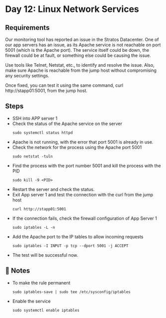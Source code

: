 # Day 12: Linux Network Services

## Requirements
Our monitoring tool has reported an issue in the Stratos Datacenter. One of our app servers has an issue, as its Apache service is not reachable on port 5001 (which is the Apache port). The service itself could be down, the firewall could be at fault, or something else could be causing the issue.

Use tools like Telnet, Netstat, etc., to identify and resolve the issue. Also, make sure Apache is reachable from the jump host without compromising any security settings.

Once fixed, you can test it using the same command, curl http://stapp01:5001, from the jump host.

## Steps
- SSH into APP server 1
- Check the status of the Apache service on the server
  ```console
  sudo systemctl status httpd
  ```
- Apache is not running, with the error that port 5001 is already in use.
- Check the network for the process using the Apache port 5001
  ```console
  sudo netstat -tuln
  ```
- Find the process with the port number 5001 and kill the process with the PID
  ```console
  sudo kill -9 <PID>
  ```
- Restart the server and check the status.
- Exit App server 1 and test the connection with the curl from the jump host
  ```console
  curl http://stapp01:5001
  ```
- If the connection fails, check the firewall configuration of App Server 1
  ```comsole
  sudo iptables -L -n
  ```
- Add the Apache port to the IP tables to allow incoming requests
  ```console
  sudo iptables -I INPUT -p tcp --dport 5001 -j ACCEPT
  ```
- The test will be successful now.

## 📝 Notes
- To make the rule permanent
  ```console
  sudo iptables-save | sudo tee /etc/sysconfig/iptables
  ```
- Enable the service
  ```console
  sudo systemctl enable iptables
  ```
